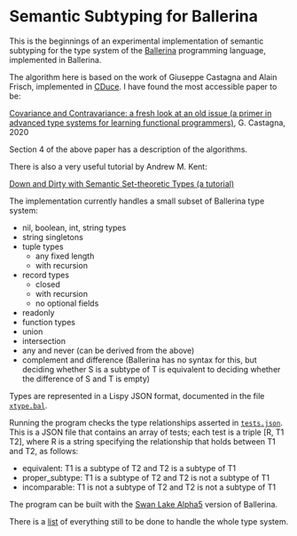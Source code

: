 # Semantic Subtyping for Ballerina

This is the beginnings of an experimental implementation of semantic subtyping for the type system
of the [Ballerina](https://ballerina.io) programming language, implemented in Ballerina.

The algorithm here is based on the work of Giuseppe Castagna and Alain Frisch, implemented in
[CDuce](http://cduce.org). I have found the most accessible paper to be:

[Covariance and Contravariance: a fresh look at an old issue (a primer in advanced type systems for learning functional programmers)](https://arxiv.org/abs/1809.01427),
G. Castagna, 2020

Section 4 of the above paper has a description of the algorithms.

There is also a very useful tutorial by Andrew M. Kent:

[Down and Dirty with Semantic Set-theoretic Types (a tutorial)](https://pnwamk.github.io/sst-tutorial/)

The implementation currently handles a small subset of Ballerina type system:
* nil, boolean, int, string types
* string singletons
* tuple types
    * any fixed length
    * with recursion
*  record types
    * closed
    * with recursion
    * no optional fields
* readonly
* function types
* union
* intersection
* any and never (can be derived from the above)
* complement and difference (Ballerina has no syntax for this, but deciding whether S is a subtype of T is equivalent to deciding whether the difference of S and T is empty)

Types are represented in a Lispy JSON format, documented in the file [`xtype.bal`](xtype.bal).

Running the program checks the type relationships asserted in [`tests.json`](tests.json). This is a JSON file
that contains an array of tests; each test is a triple [R, T1 T2], where R is a string specifying the
relationship that holds between T1 and T2, as follows:

- equivalent: T1 is a subtype of T2 and T2 is a subtype of T1
- proper_subtype: T1 is a subtype of T2 and T2 is not a subtype of T1
- incomparable: T1 is not a subtype of T2 and T2 is not a subtype of T1

The program can be built with the [Swan Lake Alpha5](https://ballerina.io/downloads/) version of Ballerina.

There is a [list](TODO.md) of everything still to be done to handle the whole type system.

